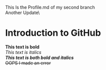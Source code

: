 This Is the Profile.md of my second branch\
Another Update\
# Introduction to GitHub
**This text is bold**\
*This text is italics*\
***This text is both bold and italics***\
~~OOPS I made an error~~

